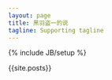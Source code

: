 ```yaml
---
layout: page
title: 黑羽盗一的说
tagline: Supporting tagline
---
```

{% include JB/setup %}

{{site.posts}}

